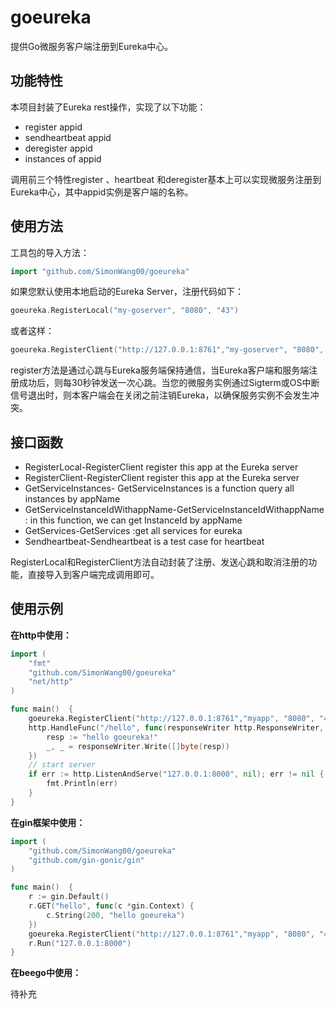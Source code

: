# goeureka
提供Go微服务客户端注册到Eureka中心。

## 功能特性

本项目封装了Eureka rest操作，实现了以下功能：

- register appid
- sendheartbeat appid
- deregister appid
- instances of appid

调用前三个特性register 、heartbeat 和deregister基本上可以实现微服务注册到Eureka中心，其中appid实例是客户端的名称。

## 使用方法

工具包的导入方法：

```go
import "github.com/SimonWang00/goeureka"
```

如果您默认使用本地启动的Eureka Server，注册代码如下：

```go
goeureka.RegisterLocal("my-goserver", "8080", "43")
```

或者这样：
```go
goeureka.RegisterClient("http://127.0.0.1:8761","my-goserver", "8080", "43")
```

register方法是通过心跳与Eureka服务端保持通信，当Eureka客户端和服务端注册成功后，则每30秒钟发送一次心跳。当您的微服务实例通过Sigterm或OS中断信号退出时，则本客户端会在关闭之前注销Eureka，以确保服务实例不会发生冲突。

## 接口函数

- RegisterLocal-RegisterClient register this app at the Eureka server
- RegisterClient-RegisterClient register this app at the Eureka server
- GetServiceInstances- GetServiceInstances is a function query all instances by appName
- GetServiceInstanceIdWithappName-GetServiceInstanceIdWithappName : in this function, we can get InstanceId by appName
- GetServices-GetServices :get all services for eureka
- Sendheartbeat-Sendheartbeat is a test case for heartbeat

RegisterLocal和RegisterClient方法自动封装了注册、发送心跳和取消注册的功能，直接导入到客户端完成调用即可。

## 使用示例

**在http中使用：**

```go
import (
	"fmt"
	"github.com/SimonWang00/goeureka"
	"net/http"
)

func main()  {
	goeureka.RegisterClient("http://127.0.0.1:8761","myapp", "8080", "43")
	http.HandleFunc("/hello", func(responseWriter http.ResponseWriter, request *http.Request) {
		resp := "hello goeureka!"
		_, _ = responseWriter.Write([]byte(resp))
	})
	// start server
	if err := http.ListenAndServe("127.0.0.1:8000", nil); err != nil {
		fmt.Println(err)
	}
}
```

**在gin框架中使用：**

```go
import (
	"github.com/SimonWang00/goeureka"
	"github.com/gin-gonic/gin"
)

func main()  {
	r := gin.Default()
	r.GET("hello", func(c *gin.Context) {
		c.String(200, "hello goeureka")
	})
	goeureka.RegisterClient("http://127.0.0.1:8761","myapp", "8080", "43")
	r.Run("127.0.0.1:8000")
}
```

**在beego中使用：**

待补充